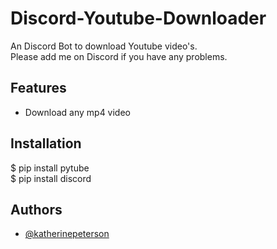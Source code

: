 
# Discord-Youtube-Downloader

An Discord Bot to download Youtube video's.   
Please add me on Discord if you have any problems.


## Features

- Download any mp4 video
## Installation

$ pip install pytube  
$ pip install discord
## Authors

- [@katherinepeterson](https://www.github.com/octokatherine)

